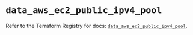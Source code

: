 # `data_aws_ec2_public_ipv4_pool`

Refer to the Terraform Registry for docs: [`data_aws_ec2_public_ipv4_pool`](https://registry.terraform.io/providers/hashicorp/aws/6.10.0/docs/data-sources/ec2_public_ipv4_pool).
